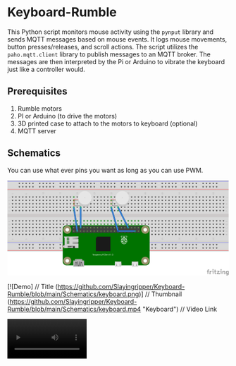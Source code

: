 # Keyboard-Rumble


This Python script monitors mouse activity using the `pynput` library and sends MQTT messages based on mouse events. It logs mouse movements, button presses/releases, and scroll actions. The script utilizes the `paho.mqtt.client` library to publish messages to an MQTT broker.
The messages are then interpreted by the Pi or Arduino to vibrate the keyboard just like a controller would. 

## Prerequisites

1. Rumble motors 
2. PI or Arduino (to drive the motors) 
3. 3D printed case to attach to the motors to keyboard (optional) 
4. MQTT server

## Schematics
You can use what ever pins you want as long as you can use PWM.


![Rumble Schematics](https://github.com/Slayingripper/Keyboard-Rumble/blob/main/Schematics/keyboard.png)

[![Demo]          // Title
(https://github.com/Slayingripper/Keyboard-Rumble/blob/main/Schematics/keyboard.png)] // Thumbnail
(https://github.com/Slayingripper/Keyboard-Rumble/blob/main/Schematics/keyboard.mp4 "Keyboard")    // Video Link

<video src='https://github.com/Slayingripper/Keyboard-Rumble/blob/main/Schematics/keyboard.mp4' width=180/>

## Usage
Step 1: 

- Desktop.py needs to be running to send data to the server

```
python Desktop.py
```

Step 2: 

```
python rumbler.py
```

## TODO Checklist

- [ ] Add individual mouse click addressing
